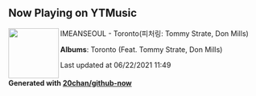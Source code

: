 ## Now Playing on YTMusic

[<img align="left" width="100" src="https://lh3.googleusercontent.com/hIs7CIx-RSDXivPYVdkT2bhpGsZIT1icQohh87M-lvM4qOFOrLMVgjlgWvzqezEOsjjnoRN1zkVIYyJp">](https://music.youtube.com/watch?v=9HTmA-eMSec)

IMEANSEOUL - Toronto(피처링: Tommy Strate, Don Mills)

**Albums**: Toronto (Feat. Tommy Strate, Don Mills)

Last updated at 06/22/2021 11:49

#### Generated with [20chan/github-now](https://github.com/20chan/github-now)
